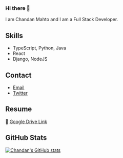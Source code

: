 ### Hi there 👋

I am Chandan Mahto and I am a Full Stack Developer.

## Skills
- TypeScript, Python, Java
- React
- Django, NodeJS

## Contact
- [Email](mailto:mahto.chandan.3000@gmail.com)
- [Twitter](https://twitter.com/chandan00761)

## Resume
📃 [Google Drive Link](https://drive.google.com/file/d/1cKJ_5rzfsL6qAYUWsjLuftiIrqXuu13J/view?usp=sharing)

<!--
**chandan00761/chandan00761** is a ✨ _special_ ✨ repository because its `README.md` (this file) appears on your GitHub profile.

Here are some ideas to get you started:

- 🔭 I’m currently working on ...
- 🌱 I’m currently learning ...
- 👯 I’m looking to collaborate on ...
- 🤔 I’m looking for help with ...
- 💬 Ask me about ...
- 📫 How to reach me: ...
- 😄 Pronouns: ...
- ⚡ Fun fact: ...
-->

## GitHub Stats
[![Chandan's GitHub stats](https://github-readme-stats.vercel.app/api?username=chandan00761)](https://github.com/chandan00761?tab=repositories)
